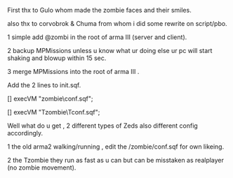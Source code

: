 First thx to Gulo whom made the zombie faces and their smiles.
 
also thx to corvobrok & Chuma from whom i did some rewrite on script/pbo.

1 simple add @zombi in the root of arma III  (server and client).

2 backup MPMissions unless u know what ur doing else ur pc will start shaking and blowup within 15 sec.

3 merge MPMissions into the root of arma III .

Add the 2 lines to init.sqf.

[] execVM "zombie\conf.sqf";

[] execVM "Tzombie\Tconf.sqf";


Well what do u get , 2 different types of Zeds also different config accordingly.

1 the old arma2 walking/running , edit the /zombie/conf.sqf  for own likeing.

2 the Tzombie they run as fast as u can but can be misstaken as realplayer (no zombie movement). 